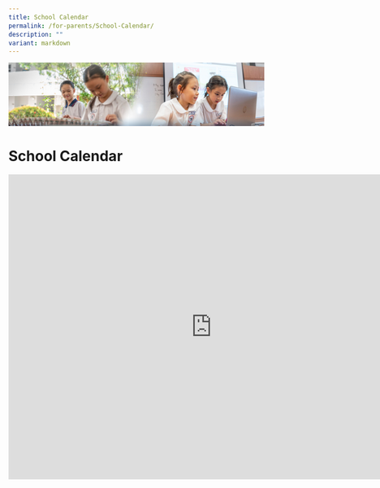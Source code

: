 ```yaml
---
title: School Calendar
permalink: /for-parents/School-Calendar/
description: ""
variant: markdown
---
```

![](/images/ForParents.jpg)


School Calendar
===============

<iframe scrolling="no" frameborder="0" height="600" width="800" style="border: 0" src="https://calendar.google.com/calendar/embed?src=c_0e087f85b049beac5e4b749a6488ff17110cadcca3ffe3ce2d862b8468ba63d8%40group.calendar.google.com&amp;ctz=Asia%2FSingapore"></iframe>